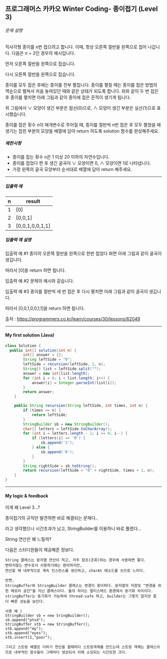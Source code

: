 ## 프로그래머스 카카오 Winter Coding- 종이접기 (Level 3)

###### 문제 설명

직사각형 종이를 n번 접으려고 합니다. 이때, 항상 오른쪽 절반을 왼쪽으로 접어 나갑니다. 다음은 n = 2인 경우의 예시입니다.



먼저 오른쪽 절반을 왼쪽으로 접습니다.



다시 오른쪽 절반을 왼쪽으로 접습니다.



종이를 모두 접은 후에는 종이를 전부 펼칩니다. 종이를 펼칠 때는 종이를 접은 방법의 역순으로 펼쳐서 처음 놓여있던 때와 같은 상태가 되도록 합니다. 위와 같이 두 번 접은 후 종이를 펼치면 아래 그림과 같이 종이에 접은 흔적이 생기게 됩니다.



위 그림에서 ∨ 모양이 생긴 부분은 점선(0)으로, ∧ 모양이 생긴 부분은 실선(1)으로 표시했습니다.

종이를 접은 횟수 n이 매개변수로 주어질 때, 종이를 절반씩 n번 접은 후 모두 펼쳤을 때 생기는 접힌 부분의 모양을 배열에 담아 return 하도록 solution 함수를 완성해주세요.

##### 제한사항

- 종이를 접는 횟수 n은 1 이상 20 이하의 자연수입니다.
- 종이를 접었다 편 후 생긴 굴곡이 ∨ 모양이면 0, ∧ 모양이면 1로 나타냅니다.
- 가장 왼쪽의 굴곡 모양부터 순서대로 배열에 담아 return 해주세요.

------

##### 입출력 예

| n    | result          |
| ---- | --------------- |
| 1    | [0]             |
| 2    | [0,0,1]         |
| 3    | [0,0,1,0,0,1,1] |

##### 입출력 예 설명

입출력 예 #1
종이의 오른쪽 절반을 왼쪽으로 한번 접었다 펴면 아래 그림과 같이 굴곡이 생깁니다.



따라서 [0]을 return 하면 됩니다.

입출력 예 #2
문제의 예시와 같습니다.

입출력 예 #3
종이를 절반씩 세 번 접은 후 다시 펼치면 아래 그림과 같이 굴곡이 생깁니다.



따라서 [0,0,1,0,0,1,1]을 return 하면 됩니다.



출처 : https://programmers.co.kr/learn/courses/30/lessons/62049



---

#### My first solution (Java)

```java
class Solution {
  public int[] solution(int n) {
        int[] answer = {};
        String leftSide = "0";
        leftSide = recursion(leftSide, 1, n);
        String[] list = leftSide.split("");
        answer = new int[list.length];
        for (int i = 0; i < list.length; i++) {
            answer[i] = Integer.parseInt(list[i]);
        }
        return answer;
    }

    public String recursion(String leftSide, int times, int n) {
        if (times == n) {
            return leftSide;
        }
        StringBuilder sb = new StringBuilder();
        char[] letters = leftSide.toCharArray();
        for (int i = letters.length - 1; i >= 0; i--) {
            if (letters[i] == '0') {
                sb.append('1');
            } else {
                sb.append('0');
            }
        }
        String rightSide = sb.toString();
        return recursion(leftSide + "0" + rightSide, times + 1, n);
    }
}
```

---

#### My logic & feedback

이게 왜 Level 3...?

종이접기의 규칙만 발견하면 바로 해결되는 문제다..

라고 생각했으나 시간초과가 났고, StringBuilder를 이용하니 바로 풀렸다...

String 연산은 왜 느릴까?

다음은 스터디원들이 제공해준 정보다.

```
String 클래스는 문자열 연산이 적고, 자주 참조(조회)하는 경우에 사용하면 좋다.
변하지않는 변수로서 사용하기에는 편리하지만,
연산할 때 내부적으로 계속 인스턴스를 생산하고, charAt 메소드를 쓰므로 느리다. 

반면, 
StringBuffer와 StringBuilder 클래스는 변경이 용이하다. 문자열의 저장및 "변경을 위한 메모리 공간"을 지닌 클래스이다. 둘의 차이는 멀티스레드 환경에서 동기화 차이이다. stringBuffer는 동기화가 가능하여 thread-safe 하고, builder는 그렇지 않지만 좀 더 빠른 성능을 보인다.  

사용 예 ) 
StringBuilder sb = new SringBuilder();
sb.append("ptsd");
StringBuffer stb = new StringBuffer();
stb.append("my");
stb.append("eyes");
stb.insert(1,"poor");

그리고 스트링 배열은 더하기 연산을 할때마다 스트링객체를 만드는데 스트링 객체는 클래스이므로 내부적인 함수들이 그때마다 생성되서 이에 소모되는 시간또한 크다.
```

